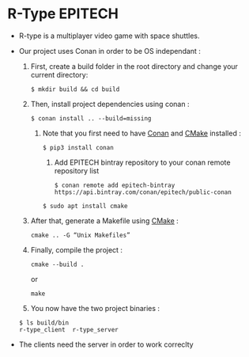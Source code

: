 # R-Type EPITECH

* R-type is a multiplayer video game with space shuttles.

* Our project uses Conan in order to be OS independant :
    1. First, create a build folder in the root directory and change your current directory:
        ```
        $ mkdir build && cd build
        ```
    2. Then, install project dependencies using conan :
        ```
        $ conan install .. --build=missing
        ```
        1. Note that you first need to have [Conan](https://conan.io/) and [CMake](https://cmake.org/) installed :
            ```
            $ pip3 install conan
            ```
            1. Add EPITECH bintray repository to your conan remote repository list
                ```
                $ conan remote add epitech-bintray https://api.bintray.com/conan/epitech/public-conan
                ```
            ```
            $ sudo apt install cmake
            ```
    3. After that, generate a Makefile using [CMake](https://cmake.org/) :
        ```
        cmake .. -G “Unix Makefiles”
        ```
    4. Finally, compile the project :
        ```
        cmake --build .
        ```
        or
        ```
        make
        ```
    5. You now have the two project binaries :
    ```
    $ ls build/bin
    r-type_client  r-type_server
    ```            

* The clients need the server in order to work correclty